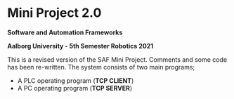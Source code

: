 # Mini Project 2.0
**Software and Automation Frameworks**

**Aalborg University - 5th Semester Robotics 2021**

This is a revised version of the SAF Mini Project. Comments and some code has been re-written.
The system consists of two main programs;
- A PLC operating program (**TCP CLIENT**)
- A PC operating program (**TCP SERVER**)
